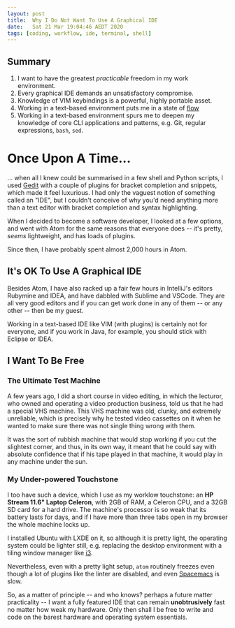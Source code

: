 ```yaml
---
layout: post
title:  Why I Do Not Want To Use A Graphical IDE
date:   Sat 21 Mar 19:04:46 AEDT 2020
tags: [coding, workflow, ide, terminal, shell]
---
```


## Summary

1. I want to have the greatest *practicable* freedom in my work environment.
2. Every graphical IDE demands an unsatisfactory compromise.
3. Knowledge of VIM keybindings is a powerful, highly portable asset.
4. Working in a text-based environment puts me in a state of [flow](https://www.youtube.com/watch?v=fXIeFJCqsPs)
5. Working in a text-based environment spurs me to deepen my knowledge of core CLI applications and patterns, e.g. Git, regular expressions, `bash`, `sed`.

# Once Upon A Time...

... when all I knew could be summarised in a few shell and Python scripts, I used [Gedit](https://wiki.gnome.org/Apps/Gedit) with a couple of plugins for bracket completion and snippets, which made it feel luxurious.  I had only the vaguest notion of something called an "IDE", but I couldn't conceive of why you'd need anything more than a text editor with bracket completion and syntax highlighting.

When I decided to become a software developer, I looked at a few options, and went with Atom for the same reasons that everyone does -- it's pretty, *seems* lightweight, and has loads of plugins.

Since then, I have probably spent almost 2,000 hours in Atom.

## It's OK To Use A Graphical IDE

Besides Atom, I have also racked up a fair few hours in IntelliJ's editors Rubymine and IDEA, and have dabbled with Sublime and VSCode.  They are all very good editors and if you can get work done in any of them -- or any other -- then be my guest.

Working in a text-based IDE like VIM (with plugins) is certainly not for everyone, and if you work in Java, for example, you should stick with Eclipse or IDEA.

## I Want To Be Free

### The Ultimate Test Machine

A few years ago, I did a short course in video editing, in which the lecturor, who owned and operating a video production business, told us that he had a special VHS machine.  This VHS machine was old, clunky, and extremely unreliable, which is precisely why he tested video cassettes on it when he wanted to make sure there was not single thing wrong with them.

It was the sort of rubbish machine that would stop working if you cut the slightest corner, and thus, in its own way, it meant that he could say with absolute confidence that if his tape played in that machine, it would play in any machine under the sun.

### My Under-powered Touchstone

I too have such a device, which I use as my worklow touchstone: an **HP Stream 11.6" Laptop Celeron**, with 2GB of RAM, a Celeron CPU, and a 32GB SD card for a hard drive.  The machine's processor is so weak that its battery lasts for days, and if I have more than three tabs open in my browser the whole machine locks up.

I installed Ubuntu with LXDE on it, so although it is pretty light, the operating system could be lighter still, e.g. replacing the desktop environment with a tiling window manager like [i3](https://i3wm.org).

Nevertheless, even with a pretty light setup, `atom` routinely freezes even though a lot of plugins like the linter are disabled, and even [Spacemacs](https://www.spacemacs.org) is slow.

So, as a matter of principle -- and who knows? perhaps a future matter practicality -- I want a fully featured IDE that can remain **unobtrusively** fast no matter how weak my hardware.  Only then shall I be free to write and code on the barest hardware and operating system essentials.


